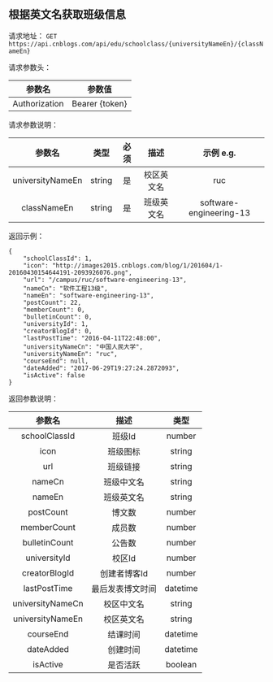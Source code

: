 ## 根据英文名获取班级信息
请求地址：
`GET https://api.cnblogs.com/api/edu/schoolclass/{universityNameEn}/{classNameEn}`

请求参数头：

|参数名|参数值|
|:---:|:---:|
|Authorization|Bearer {token}|


请求参数说明：

|参数名|类型|必须|描述|示例 e.g.|
|:---:|:---:|:---:|:---:|:---:|
|universityNameEn|string|是|校区英文名|ruc|
|classNameEn|string|是|班级英文名|software-engineering-13|

返回示例：
```
{
    "schoolClassId": 1,
    "icon": "http://images2015.cnblogs.com/blog/1/201604/1-20160430154644191-2093926076.png",
    "url": "/campus/ruc/software-engineering-13",
    "nameCn": "软件工程13级",
    "nameEn": "software-engineering-13",
    "postCount": 22,
    "memberCount": 0,
    "bulletinCount": 0,
    "universityId": 1,
    "creatorBlogId": 0,
    "lastPostTime": "2016-04-11T22:48:00",
    "universityNameCn": "中国人民大学",
    "universityNameEn": "ruc",
    "courseEnd": null,
    "dateAdded": "2017-06-29T19:27:24.2872093",
    "isActive": false
}
```


返回参数说明：

|参数名|描述|类型|
|:---:|:---:|:---:|
|schoolClassId|班级Id|number|
|icon|班级图标|string|
|url|班级链接|string|
|nameCn|班级中文名|string|
|nameEn|班级英文名|string|
|postCount|博文数|number|
|memberCount|成员数|number|
|bulletinCount|公告数|number|
|universityId|校区Id|number|
|creatorBlogId|创建者博客Id|number|
|lastPostTime|最后发表博文时间|datetime|
|universityNameCn|校区中文名|string|
|universityNameEn|校区英文名|string|
|courseEnd|结课时间|datetime|
|dateAdded|创建时间|datetime|
|isActive|是否活跃|boolean|


